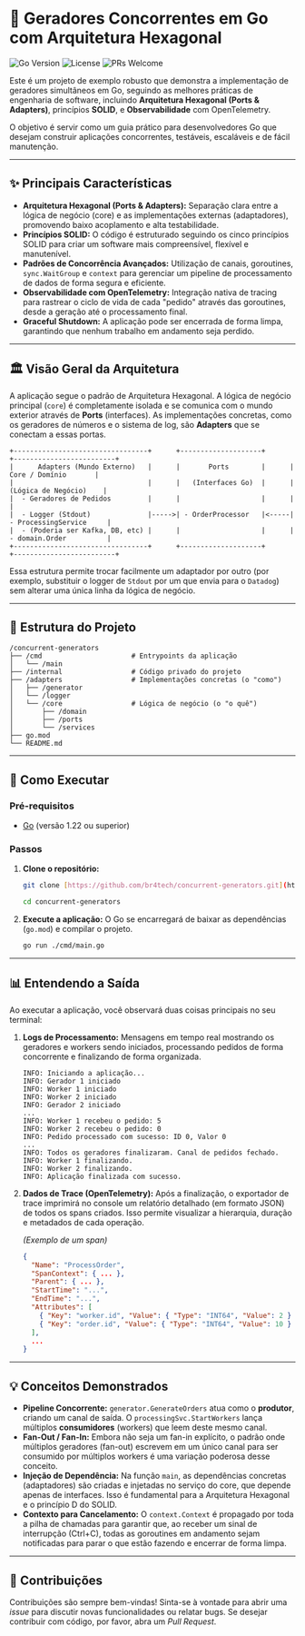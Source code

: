 # 🚀 Geradores Concorrentes em Go com Arquitetura Hexagonal

![Go Version](https://img.shields.io/badge/Go-1.22%2B-blue.svg)
![License](https://img.shields.io/badge/License-MIT-green.svg)
![PRs Welcome](https://img.shields.io/badge/PRs-welcome-brightgreen.svg)

Este é um projeto de exemplo robusto que demonstra a implementação de geradores simultâneos em Go, seguindo as melhores práticas de engenharia de software, incluindo **Arquitetura Hexagonal (Ports & Adapters)**, princípios **SOLID**, e **Observabilidade** com OpenTelemetry.

O objetivo é servir como um guia prático para desenvolvedores Go que desejam construir aplicações concorrentes, testáveis, escaláveis e de fácil manutenção.

---

## ✨ Principais Características

* **Arquitetura Hexagonal (Ports & Adapters):** Separação clara entre a lógica de negócio (core) e as implementações externas (adaptadores), promovendo baixo acoplamento e alta testabilidade.
* **Princípios SOLID:** O código é estruturado seguindo os cinco princípios SOLID para criar um software mais compreensível, flexível e manutenível.
* **Padrões de Concorrência Avançados:** Utilização de canais, goroutines, `sync.WaitGroup` e `context` para gerenciar um pipeline de processamento de dados de forma segura e eficiente.
* **Observabilidade com OpenTelemetry:** Integração nativa de tracing para rastrear o ciclo de vida de cada "pedido" através das goroutines, desde a geração até o processamento final.
* **Graceful Shutdown:** A aplicação pode ser encerrada de forma limpa, garantindo que nenhum trabalho em andamento seja perdido.

---

## 🏛️ Visão Geral da Arquitetura

A aplicação segue o padrão de Arquitetura Hexagonal. A lógica de negócio principal (`core`) é completamente isolada e se comunica com o mundo exterior através de **Ports** (interfaces). As implementações concretas, como os geradores de números e o sistema de log, são **Adapters** que se conectam a essas portas.

```
+---------------------------------+      +--------------------+      +-------------------------+
|      Adapters (Mundo Externo)   |      |       Ports        |      |    Core / Domínio       |
|                                 |      |   (Interfaces Go)  |      |  (Lógica de Negócio)    |
|  - Geradores de Pedidos         |      |                    |      |                         |
|  - Logger (Stdout)              |----->| - OrderProcessor   |<-----| - ProcessingService     |
|  - (Poderia ser Kafka, DB, etc) |      |                    |      | - domain.Order          |
+---------------------------------+      +--------------------+      +-------------------------+
```

Essa estrutura permite trocar facilmente um adaptador por outro (por exemplo, substituir o logger de `Stdout` por um que envia para o `Datadog`) sem alterar uma única linha da lógica de negócio.

---

## 📁 Estrutura do Projeto

```
/concurrent-generators
├── /cmd                      # Entrypoints da aplicação
│   └── /main
├── /internal                 # Código privado do projeto
├── /adapters                 # Implementações concretas (o "como")
│   ├── /generator
│   └── /logger
│   └── /core                 # Lógica de negócio (o "o quê")
│       ├── /domain
│       ├── /ports
│       └── /services
├── go.mod
└── README.md
```

---

## 🚀 Como Executar

### Pré-requisitos

* [Go](https://go.dev/doc/install) (versão 1.22 ou superior)

### Passos

1.  **Clone o repositório:**
    ```bash
    git clone [https://github.com/br4tech/concurrent-generators.git](https://github.com/br4tech/concurrent-generators.git)
    ```
    
    ```bash
    cd concurrent-generators
    ```

2.  **Execute a aplicação:**
    O Go se encarregará de baixar as dependências (`go.mod`) e compilar o projeto.

    ```bash
    go run ./cmd/main.go
    ```

---

## 📊 Entendendo a Saída

Ao executar a aplicação, você observará duas coisas principais no seu terminal:

1.  **Logs de Processamento:** Mensagens em tempo real mostrando os geradores e workers sendo iniciados, processando pedidos de forma concorrente e finalizando de forma organizada.

    ```
    INFO: Iniciando a aplicação...
    INFO: Gerador 1 iniciado
    INFO: Worker 1 iniciado
    INFO: Worker 2 iniciado
    INFO: Gerador 2 iniciado
    ...
    INFO: Worker 1 recebeu o pedido: 5
    INFO: Worker 2 recebeu o pedido: 0
    INFO: Pedido processado com sucesso: ID 0, Valor 0
    ...
    INFO: Todos os geradores finalizaram. Canal de pedidos fechado.
    INFO: Worker 1 finalizando.
    INFO: Worker 2 finalizando.
    INFO: Aplicação finalizada com sucesso.
    ```

2.  **Dados de Trace (OpenTelemetry):** Após a finalização, o exportador de trace imprimirá no console um relatório detalhado (em formato JSON) de todos os spans criados. Isso permite visualizar a hierarquia, duração e metadados de cada operação.

    *(Exemplo de um span)*
    ```json
    {
      "Name": "ProcessOrder",
      "SpanContext": { ... },
      "Parent": { ... },
      "StartTime": "...",
      "EndTime": "...",
      "Attributes": [
        { "Key": "worker.id", "Value": { "Type": "INT64", "Value": 2 } },
        { "Key": "order.id", "Value": { "Type": "INT64", "Value": 10 } }
      ],
      ...
    }
    ```

---

## 💡 Conceitos Demonstrados

* **Pipeline Concorrente:** `generator.GenerateOrders` atua como o **produtor**, criando um canal de saída. O `processingSvc.StartWorkers` lança múltiplos **consumidores** (workers) que leem deste mesmo canal.
* **Fan-Out / Fan-In:** Embora não seja um fan-in explícito, o padrão onde múltiplos geradores (fan-out) escrevem em um único canal para ser consumido por múltiplos workers é uma variação poderosa desse conceito.
* **Injeção de Dependência:** Na função `main`, as dependências concretas (adaptadores) são criadas e injetadas no serviço do core, que depende apenas de interfaces. Isso é fundamental para a Arquitetura Hexagonal e o princípio D do SOLID.
* **Contexto para Cancelamento:** O `context.Context` é propagado por toda a pilha de chamadas para garantir que, ao receber um sinal de interrupção (Ctrl+C), todas as goroutines em andamento sejam notificadas para parar o que estão fazendo e encerrar de forma limpa.

---

## 🤝 Contribuições

Contribuições são sempre bem-vindas! Sinta-se à vontade para abrir uma *issue* para discutir novas funcionalidades ou relatar bugs. Se desejar contribuir com código, por favor, abra um *Pull Request*.
